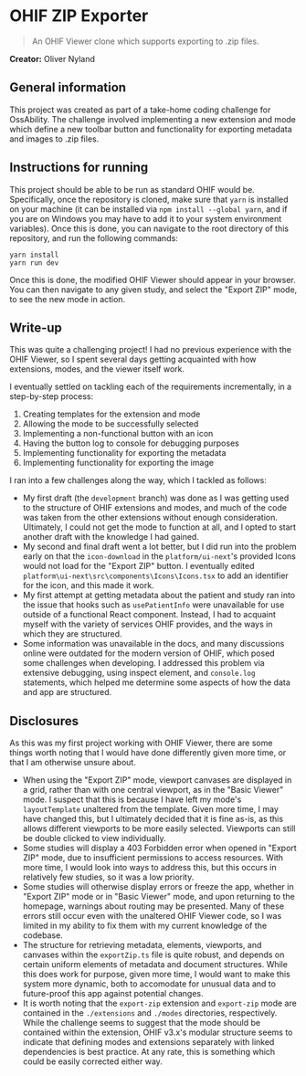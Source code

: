 # OHIF ZIP Exporter
> An OHIF Viewer clone which supports exporting to .zip files.

**Creator:** Oliver Nyland

## General information
This project was created as part of a take-home coding challenge for OssAbility. The challenge involved implementing a new extension and mode which define a new toolbar button and functionality for exporting metadata and images to .zip files.

## Instructions for running
This project should be able to be run as standard OHIF would be. Specifically, once the repository is cloned, make sure that `yarn` is installed on your machine (it can be installed via `npm install --global yarn`, and if you are on Windows you may have to add it to your system environment variables). Once this is done, you can navigate to the root directory of this repository, and run the following commands:

```
yarn install
yarn run dev
```

Once this is done, the modified OHIF Viewer should appear in your browser. You can then navigate to any given study, and select the "Export ZIP" mode, to see the new mode in action.

## Write-up
This was quite a challenging project! I had no previous experience with the OHIF Viewer, so I spent several days getting acquainted with how extensions, modes, and the viewer itself work.

I eventually settled on tackling each of the requirements incrementally, in a step-by-step process:
1. Creating templates for the extension and mode
2. Allowing the mode to be successfully selected
3. Implementing a non-functional button with an icon
4. Having the button log to console for debugging purposes
5. Implementing functionality for exporting the metadata
6. Implementing functionality for exporting the image

I ran into a few challenges along the way, which I tackled as follows:
* My first draft (the `development` branch) was done as I was getting used to the structure of OHIF extensions and modes, and much of the code was taken from the other extensions without enough consideration. Ultimately, I could not get the mode to function at all, and I opted to start another draft with the knowledge I had gained.
* My second and final draft went a lot better, but I did run into the problem early on that the `icon-download` in the `platform/ui-next`'s provided Icons would not load for the "Export ZIP" button. I eventually edited `platform\ui-next\src\components\Icons\Icons.tsx` to add an identifier for the icon, and this made it work.
* My first attempt at getting metadata about the patient and study ran into the issue that hooks such as `usePatientInfo` were unavailable for use outside of a functional React component. Instead, I had to acquaint myself with the variety of services OHIF provides, and the ways in which they are structured.
* Some information was unavailable in the docs, and many discussions online were outdated for the modern version of OHIF, which posed some challenges when developing. I addressed this problem via extensive debugging, using inspect element, and `console.log` statements, which helped me determine some aspects of how the data and app are structured.

## Disclosures
As this was my first project working with OHIF Viewer, there are some things worth noting that I would have done differently given more time, or that I am otherwise unsure about.

* When using the "Export ZIP" mode, viewport canvases are displayed in a grid, rather than with one central viewport, as in the "Basic Viewer" mode. I suspect that this is because I have left my mode's `layoutTemplate` unaltered from the template. Given more time, I may have changed this, but I ultimately decided that it is fine as-is, as this allows different viewports to be more easily selected. Viewports can still be double clicked to view individually.
* Some studies will display a 403 Forbidden error when opened in "Export ZIP" mode, due to insufficient permissions to access resources. With more time, I would look into ways to address this, but this occurs in relatively few studies, so it was a low priority.
* Some studies will otherwise display errors or freeze the app, whether in "Export ZIP" mode or in "Basic Viewer" mode, and upon returning to the homepage, warnings about routing may be presented. Many of these errors still occur even with the unaltered OHIF Viewer code, so I was limited in my ability to fix them with my current knowledge of the codebase.
* The structure for retrieving metadata, elements, viewports, and canvases within the `exportZip.ts` file is quite robust, and depends on certain uniform elements of metadata and document structures. While this does work for purpose, given more time, I would want to make this system more dynamic, both to accomodate for unusual data and to future-proof this app against potential changes.
* It is worth noting that the `export-zip` extension and `export-zip` mode are contained in the `./extensions` and `./modes` directories, respectively. While the challenge seems to suggest that the mode should be contained within the extension, OHIF v3.x's modular structure seems to indicate that defining modes and extensions separately with linked dependencies is best practice. At any rate, this is something which could be easily corrected either way.
